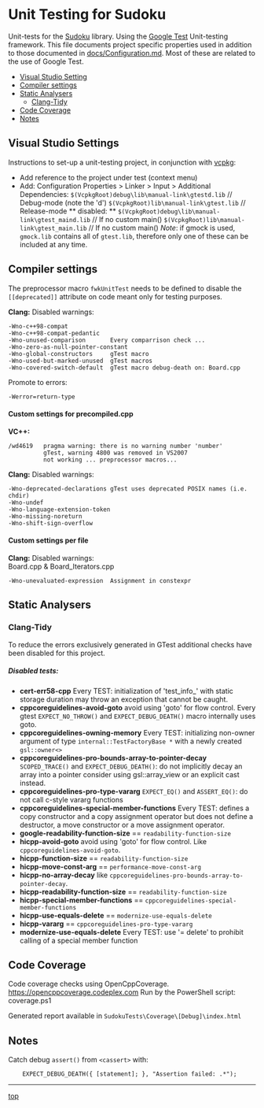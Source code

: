 <!-------------------------------------------------------------><a id="top"></a>
# Unit Testing for Sudoku #
<!----------------------------------------------------------------------------->
Unit-tests for the [Sudoku](../Sudoku) library.
Using the [Google Test](https://github.com/google/googletest/) Unit-testing
framework.
This file documents project specific properties used in addition to those
documented in [docs/Configuration.md](../docs/Configuration.md).
Most of these are related to the use of Google Test.

<!-- TOC -->
- [Visual Studio Setting](#vs_settings)
- [Compiler settings](#compiler)
- [Static Analysers](#analysers)
  - [Clang-Tidy](#tidy)
- [Code Coverage](#cover)
- [Notes](#notes)

<!-----------------------------------------------------><a id="vs_settings"></a>
## Visual Studio Settings
<!----------------------------------------------------------------------------->
Instructions to set-up a unit-testing project, in conjunction with
[vcpkg](https://github.com/Microsoft/vcpkg):
- Add reference to the project under test (context menu)
- Add: Configuration Properties > Linker > Input > Additional Dependencies:
  `$(VcpkgRoot)debug\lib\manual-link\gtestd.lib` // Debug-mode (note the 'd')
  `$(VcpkgRoot)lib\manual-link\gtest.lib`        // Release-mode
  ** disabled: **
  `$(VcpkgRoot)debug\lib\manual-link\gtest_maind.lib` // If no custom main()
  `$(VcpkgRoot)lib\manual-link\gtest_main.lib`        // If no custom main()
  *Note*: if gmock is used, `gmock.lib` contains all of `gtest.lib`,
  therefore only one of these can be included at any time.

<!--------------------------------------------------------><a id="compiler"></a>
## Compiler settings
<!----------------------------------------------------------------------------->
The preprocessor macro `fwkUnitTest` needs to be defined to disable the
`[[deprecated]]` attribute on code meant only for testing purposes.

**Clang:**
Disabled warnings:
``````
-Wno-c++98-compat
-Wno-c++98-compat-pedantic
-Wno-unused-comparison       Every comparrison check ...
-Wno-zero-as-null-pointer-constant
-Wno-global-constructors     gTest macro
-Wno-used-but-marked-unused  gTest macros
-Wno-covered-switch-default  gTest macro debug-death on: Board.cpp
``````
Promote to errors:
````````
-Werror=return-type
````````
#### Custom settings for precompiled.cpp
**VC++:**  
```
/wd4619   pragma warning: there is no warning number 'number'
          gTest, warning 4800 was removed in VS2007
          not working ... preprocessor macros...
```
**Clang:**
Disabled warnings:
````
-Wno-deprecated-declarations gTest uses deprecated POSIX names (i.e. chdir)
-Wno-undef
-Wno-language-extension-token
-Wno-missing-noreturn
-Wno-shift-sign-overflow
````
#### Custom settings per file
**Clang:**
Disabled warnings:  
Board.cpp & Board_Iterators.cpp
````
-Wno-unevaluated-expression  Assignment in constexpr
````

<!-------------------------------------------------------><a id="analysers"></a>
## Static Analysers ##
<!----------------------------------------------------------------------------->
<!------------------------------------------------------------><a id="tidy"></a>
### Clang-Tidy ###
<!----------------------------------------------------------------------------->
To reduce the errors exclusively generated in GTest additional checks have been
disabled for this project.
##### Disabled tests:
- **cert-err58-cpp**
  Every TEST: initialization of 'test_info_' with static storage duration may
   throw an exception that cannot be caught.
- **cppcoreguidelines-avoid-goto** avoid using 'goto' for flow control.
  Every gtest `EXPECT_NO_THROW()` and `EXPECT_DEBUG_DEATH()` macro internally
  uses goto.
- **cppcoreguidelines-owning-memory**
  Every TEST: initializing non-owner argument of type
  `internal::TestFactoryBase *` with a newly created `gsl::owner<>` 
- **cppcoreguidelines-pro-bounds-array-to-pointer-decay**
  `SCOPED_TRACE()` and `EXPECT_DEBUG_DEATH()`: do not implicitly decay an array
  into a pointer consider using gsl::array_view or an explicit cast instead.
- **cppcoreguidelines-pro-type-vararg**
  `EXPECT_EQ()` and `ASSERT_EQ()`: do not call c-style vararg functions 
- **cppcoreguidelines-special-member-functions**
  Every TEST: defines a copy constructor and a copy assignment operator but
  does not define a destructor, a move constructor or a move assignment
  operator.
- **google-readability-function-size** == `readability-function-size`
- **hicpp-avoid-goto** avoid using 'goto' for flow control.
  Like `cppcoreguidelines-avoid-goto`.
- **hicpp-function-size** == `readability-function-size`
- **hicpp-move-const-arg** == `performance-move-const-arg`
- **hicpp-no-array-decay**
  like `cppcoreguidelines-pro-bounds-array-to-pointer-decay`.
- **hicpp-readability-function-size** == `readability-function-size`
- **hicpp-special-member-functions**
  == `cppcoreguidelines-special-member-functions`
- **hicpp-use-equals-delete** == `modernize-use-equals-delete`
- **hicpp-vararg** == `cppcoreguidelines-pro-type-vararg`
- **modernize-use-equals-delete**
  Every TEST: use '= delete' to prohibit calling of a special member function 

<!-----------------------------------------------------------><a id="cover"></a>
## Code Coverage ##
<!----------------------------------------------------------------------------->
Code coverage checks using OpenCppCoverage.
https://opencppcoverage.codeplex.com
Run by the PowerShell script: coverage.ps1

Generated report available in `SudokuTests\Coverage\[Debug]\index.html`


<!-----------------------------------------------------------><a id="notes"></a>
## Notes ##
<!----------------------------------------------------------------------------->
Catch debug `assert()` from `<cassert>` with:
```
    EXPECT_DEBUG_DEATH({ [statement]; }, "Assertion failed: .*");
```

----
[top](#top)
